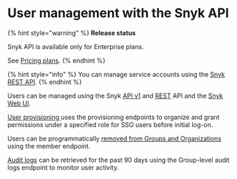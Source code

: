 # User management with the Snyk API

{% hint style="warning" %}
**Release status**&#x20;

Snyk API is available only for Enterprise plans.

See [Pricing plans](https://snyk.io/plans).
{% endhint %}

{% hint style="info" %}
You can manage service accounts using the [Snyk REST API](https://apidocs.snyk.io/?version=2024-01-04#tag--ServiceAccounts).
{% endhint %}

Users can be managed using the Snyk [API v1](https://snyk.docs.apiary.io) and [REST](https://apidocs.snyk.io/?version=2024-01-04#overview) API and the [Snyk Web UI](../manage-permissions-and-roles/manage-member-roles.md).

[User provisioning ](provision-users-to-orgs-using-the-snyk-api-v1.md)uses the provisioning endpoints to organize and grant permissions under a specified role for SSO users before initial log-on.

Users can be programmatically [removed from Groups and Organizations](remove-members-from-groups-and-orgs-using-the-snyk-rest-and-v1-api.md) using the member endpoint.

[Audit logs](retrieve-audit-logs-of-user-initiated-activity-by-api-for-an-org-or-group.md) can be retrieved for the past 90 days using the Group-level audit logs endpoint to monitor user activity.
